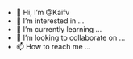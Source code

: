 - 👋 Hi, I’m @Kaifv
- 👀 I’m interested in ...
- 🌱 I’m currently learning ...
- 💞️ I’m looking to collaborate on ...
- 📫 How to reach me ...

<!---
Kaifv/Kaifv is a ✨ special ✨ repository because its `README.md` (this file) appears on your GitHub profile.
You can click the Preview link to take a look at your changes.
--->
